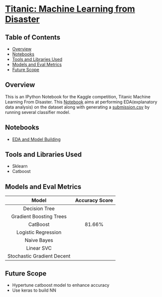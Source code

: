# [Titanic: Machine Learning from Disaster](https://www.kaggle.com/c/titanic)

## Table of Contents
- [Overview](#overview)
- [Notebooks](#notebooks)
- [Tools and Libraries Used](#tools-and-libraries-used)
- [Models and Eval Metrics](#models-and-eval-metrics)
- [Future Scope](#future-scope)

## Overview
This is an IPython Notebook for the Kaggle competition, Titanic Machine Learning From Disaster. This [Notebook](titanic-analysis.ipynb) aims at performing EDA(explanatory data analysis) on the dataset along with generating a [submission.csv](catboost_submission.csv) by running several classifier model.

## Notebooks
- [EDA and Model Building](titanic-analysis.ipynb)

## Tools and Libraries Used
- Sklearn
- Catboost

## Models and Eval Metrics
| Model | Accuracy Score |
| :-: | :-: |
| Decision Tree ||
| Gradient Boosting Trees ||
| CatBoost | 81.66% |
| Logistic Regression ||
| Naive Bayes ||
| Linear SVC ||
| Stochastic Gradient Decent ||

## Future Scope
- Hypertune catboost model to enhance accuracy
- Use keras to build NN

